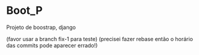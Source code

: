 # Boot_P
Projeto de boostrap, django

(favor usar a branch fix-1 para teste)
(precisei fazer rebase então o horário das commits pode aparecer errado!)
